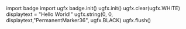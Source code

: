 import badge
import ugfx
badge.init()
ugfx.init()
ugfx.clear(ugfx.WHITE)
displaytext = "Hello World!"
ugfx.string(0, 0, displaytext,"PermanentMarker36", ugfx.BLACK)
ugfx.flush()
